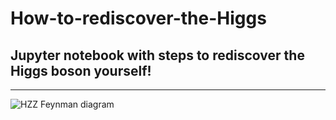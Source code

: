 # How-to-rediscover-the-Higgs 
## Jupyter notebook with steps to rediscover the Higgs boson yourself!
------




![HZZ Feynman diagram](HZZ_feynman.png)
